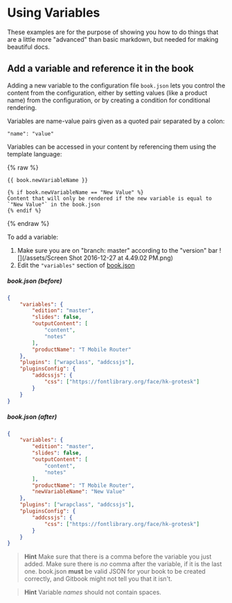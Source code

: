 # Using Variables

These examples are for the purpose of showing you how to do things that are a little more "advanced" than basic markdown, but needed for making beautiful docs.

## Add a variable and reference it in the book

Adding a new variable to the configuration file `book.json` lets you control the content from the configuration, either by setting values (like a product name) from the configuration, or by creating a condition for conditional rendering. 

Variables are name-value pairs given as a quoted pair separated by a colon:

```
"name": "value"
```

Variables can be accessed in your content by referencing them using the template language:

{% raw %}
```
{{ book.newVariableName }} 

{% if book.newVariableName == "New Value" %}
Content that will only be rendered if the new variable is equal to `"New Value"` in the book.json
{% endif %}
```
{% endraw %}

To add a variable:

1. Make sure you are on "branch: master" according to the "version" bar ![](/assets/Screen Shot 2016-12-27 at 4.49.02 PM.png)
2. Edit the `"variables"` section of [book.json](book.json) 

##### book.json (before)
```json
{
    "variables": {
        "edition": "master",
        "slides": false,
        "outputContent": [
            "content",
            "notes"
        ],
        "productName": "T Mobile Router"
    },
    "plugins": ["wrapclass", "addcssjs"],
    "pluginsConfig": {
        "addcssjs": {
            "css": ["https://fontlibrary.org/face/hk-grotesk"]
        }
    }
}
```

##### book.json (after)

```json
{
    "variables": {
        "edition": "master",
        "slides": false,
        "outputContent": [
            "content",
            "notes"
        ],
        "productName": "T Mobile Router",
        "newVariableName": "New Value"
    },
    "plugins": ["wrapclass", "addcssjs"],
    "pluginsConfig": {
        "addcssjs": {
            "css": ["https://fontlibrary.org/face/hk-grotesk"]
        }
    }
}
```

> **Hint** Make sure that there is a comma before the variable you just added. Make sure there is *no* comma after the variable, if it is the last one. book.json **must** be valid JSON for your book to be created correctly, and Gitbook might not tell you that it isn't.

> **Hint** Variable *names* should not contain spaces.

